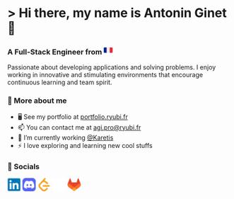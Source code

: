# > Hi there, my name is Antonin Ginet 🙋

### A Full-Stack Engineer from <img src="svg/france.svg" alt="France" width="20" height="20" />

Passionate about developing applications and solving problems. I enjoy working in innovative and stimulating environments that encourage continuous learning and team spirit.

### 👀 More about me

- 🖥️ See my portfolio at [portfolio.ryubi.fr](https://portfolio.ryubi.fr)
- 📫 You can contact me at [agi.pro@ryubi.fr](mailto:agi.pro@ryubi.fr)
- 🧠 I’m currently working [@Karetis](https://www.linkedin.com/company/karetis)
- ⚡ I love exploring and learning new cool stuffs

### 🤝 Socials

<a href="https://linkedin.com/in/antonin-ginet"><img src="svg/linkedin.svg" alt="LinkedIn" width="30" height="30" /></a>
<a href="https://discord.com/users/Ryubi98"><img src="svg/discord.svg" alt="Discord" width="30" height="30" /></a>
<a href="https://leetcode.com/Ryubi98"><img src="svg/leetcode.svg" alt="LeetCode" width="30" height="30" /></a>
<a href="https://github.com/Ryubi98"><img src="svg/github.svg" alt="GitHub" width="30" height="30" /></a>
<a href="https://gitlab.com/Ryubi98"><img src="svg/gitlab.svg" alt="GitLab" width="30" height="30" /></a>
